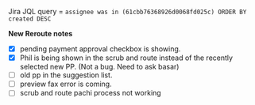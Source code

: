 Jira JQL query = `assignee was in (61cbb76368926d0068fd025c) ORDER BY created DESC`

**New Reroute notes**
- [x]  pending payment approval checkbox is showing. 
- [x] Phil is being shown in the scrub and route instead of the recently selected new PP.  (Not a bug. Need to ask basar)
- [ ] old pp in the suggestion list.
- [ ] preview fax error is coming.
- [ ] scrub and route pachi process not working